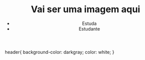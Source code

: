 <!DOCTYPE html>
<html lang="en">
<head>
    <meta charset="UTF-8">
    <meta name="viewport" content="width=device-width, initial-scale=1.0">
    <title>Document</title>
    <link rel="stylesheet" href="style.css">
</head>
<body>
    <header>
        <h1>Vai ser uma imagem aqui</h1>
        <ul>
          <li>Estuda</li>
          <li>Estudante</li>
        </ul> 
    </header>
   
</body>
</html>



header{
    background-color: darkgray;
    color: white;
}
